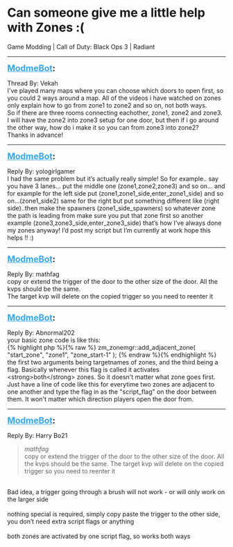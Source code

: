 # Can someone give me a little help with Zones :(
Game Modding | Call of Duty: Black Ops 3 | Radiant

---
<strong style="font-size: 1.4em;"><span style="text-decoration: underline;text-decoration-color: #34a7f9;"><span style="color:#34a7f9;">ModmeBot</span></span>:</strong>

<p>Thread By: Vekah<br />I&#39;ve played many maps where you can choose which doors to open first, so you could 2 ways around a map. All of the videos i have watched on zones only explain how to go from zone1 to zone2 and so on, not both ways.<br />So if there are three rooms connecting eachother, zone1, zone2 and zone3. <br />I will have the zone2 into zone3 setup for one door, but then if i go around the other way, how do i make it so you can from zone3 into zone2?<br />Thanks in advance!</p>

---
<strong style="font-size: 1.4em;"><span style="text-decoration: underline;text-decoration-color: #34a7f9;"><span style="color:#34a7f9;">ModmeBot</span></span>:</strong>

<p>Reply By: yologirlgamer<br />I had the same problem but it’s actually really simple! So for example.. say you have 3 lanes... put the middle one (zone1,zone2,zone3) and so on... and for example for the left side put (zone1,zone1_side,enter_zone1_side) and so on...(zone1_side2) same for the right but put something different like (right side)..then make the spawners (zone1_side_spawners) so whatever zone the path is leading from make sure you put that zone first so another example (zone3,zone3_side,enter_zone3_side) that’s how I’ve always done my zones anyway! I’d post my script but I’m currently at work hope this helps !! :)</p>

---
<strong style="font-size: 1.4em;"><span style="text-decoration: underline;text-decoration-color: #34a7f9;"><span style="color:#34a7f9;">ModmeBot</span></span>:</strong>

<p>Reply By: mathfag<br />copy or extend the trigger of the door to the other size of the door. All the kvps should be the same.<br />The target kvp will delete on the copied trigger so you need to reenter it</p>

---
<strong style="font-size: 1.4em;"><span style="text-decoration: underline;text-decoration-color: #34a7f9;"><span style="color:#34a7f9;">ModmeBot</span></span>:</strong>

<p>Reply By: Abnormal202<br />your basic zone code is like this:<br />{% highlight php %}{% raw %}
zm_zonemgr::add_adjacent_zone( "start_zone",		"zone1",	"zone_start-1" );
{% endraw %}{% endhighlight %}
 <br />the first two arguments being targetnames of zones, and the third being a flag. Basically whenever this flag is called it activates &lt;strong&gt;both&lt;/strong&gt; zones. So it doesn&#39;t matter what zone goes first. Just have a line of code like this for everytime two zones are adjacent to one another and type the flag in as the &quot;script_flag&quot; on the door between them. It won&#39;t matter which direction players open the door from.</p>

---
<strong style="font-size: 1.4em;"><span style="text-decoration: underline;text-decoration-color: #34a7f9;"><span style="color:#34a7f9;">ModmeBot</span></span>:</strong>

<p>Reply By: Harry Bo21<br /><blockquote><em>mathfag</em><br />copy or extend the trigger of the door to the other size of the door. All the kvps should be the same. The target kvp will delete on the copied trigger so you need to reenter it</blockquote><br /> Bad idea, a trigger going through a brush will not work - or will only work on the larger side <br /> <br />nothing special is required, simply copy paste the trigger to the other side, you don’t need extra script flags or anything<br /> <br />both zones are activated by one script flag, so works both ways</p>
